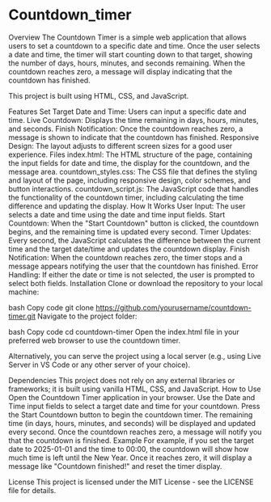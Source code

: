 # Countdown_timer
Overview
The Countdown Timer is a simple web application that allows users to set a countdown to a specific date and time. Once the user selects a date and time, the timer will start counting down to that target, showing the number of days, hours, minutes, and seconds remaining. When the countdown reaches zero, a message will display indicating that the countdown has finished.

This project is built using HTML, CSS, and JavaScript.

Features
Set Target Date and Time: Users can input a specific date and time.
Live Countdown: Displays the time remaining in days, hours, minutes, and seconds.
Finish Notification: Once the countdown reaches zero, a message is shown to indicate that the countdown has finished.
Responsive Design: The layout adjusts to different screen sizes for a good user experience.
Files
index.html: The HTML structure of the page, containing the input fields for date and time, the display for the countdown, and the message area.
countdown_styles.css: The CSS file that defines the styling and layout of the page, including responsive design, color schemes, and button interactions.
countdown_script.js: The JavaScript code that handles the functionality of the countdown timer, including calculating the time difference and updating the display.
How It Works
User Input: The user selects a date and time using the date and time input fields.
Start Countdown: When the "Start Countdown" button is clicked, the countdown begins, and the remaining time is updated every second.
Timer Updates: Every second, the JavaScript calculates the difference between the current time and the target date/time and updates the countdown display.
Finish Notification: When the countdown reaches zero, the timer stops and a message appears notifying the user that the countdown has finished.
Error Handling: If either the date or time is not selected, the user is prompted to select both fields.
Installation
Clone or download the repository to your local machine:

bash
Copy code
git clone https://github.com/yourusername/countdown-timer.git
Navigate to the project folder:

bash
Copy code
cd countdown-timer
Open the index.html file in your preferred web browser to use the countdown timer.

Alternatively, you can serve the project using a local server (e.g., using Live Server in VS Code or any other server of your choice).

Dependencies
This project does not rely on any external libraries or frameworks; it is built using vanilla HTML, CSS, and JavaScript.
How to Use
Open the Countdown Timer application in your browser.
Use the Date and Time input fields to select a target date and time for your countdown.
Press the Start Countdown button to begin the countdown timer.
The remaining time (in days, hours, minutes, and seconds) will be displayed and updated every second.
Once the countdown reaches zero, a message will notify you that the countdown is finished.
Example
For example, if you set the target date to 2025-01-01 and the time to 00:00, the countdown will show how much time is left until the New Year. Once it reaches zero, it will display a message like "Countdown finished!" and reset the timer display.

License
This project is licensed under the MIT License - see the LICENSE file for details.

